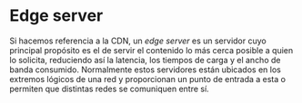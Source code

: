 # Edge server

Si hacemos referencia a la CDN, un _edge server_ es un servidor cuyo principal propósito es el de servir el contenido lo más cerca posible a quien lo solicita, reduciendo así la latencia, los tiempos de carga y el ancho de banda consumido. Normalmente estos servidores están ubicados en los extremos lógicos de una red y proporcionan un punto de entrada a esta o permiten que distintas redes se comuniquen entre sí.
